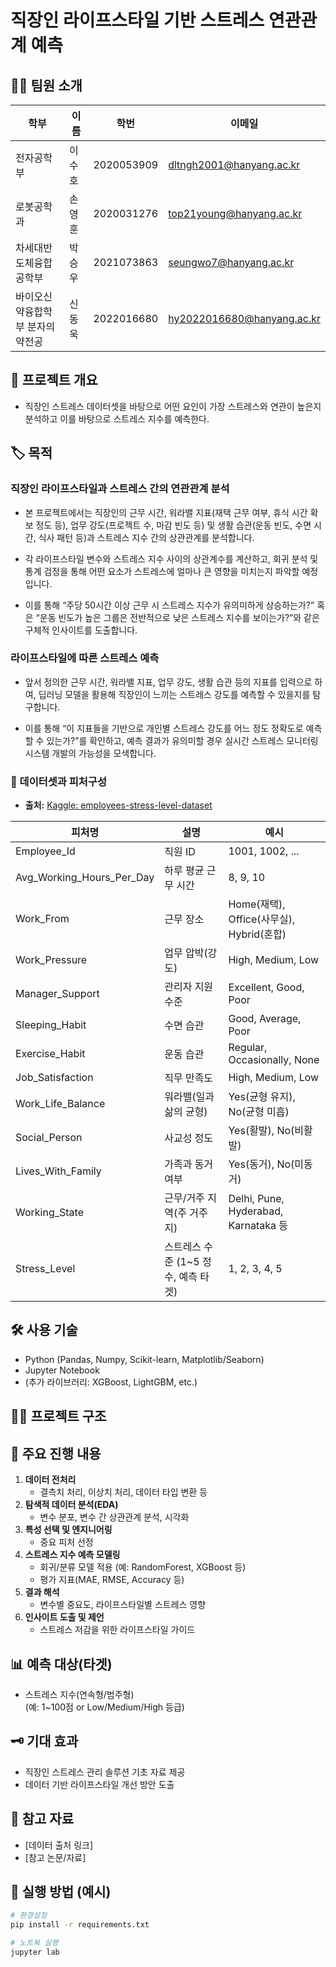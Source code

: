 # 직장인 라이프스타일 기반 스트레스 연관관계 예측


## 👨‍💻 팀원 소개

| 학부                         | 이름   | 학번        | 이메일                      |
|------------------------------|--------|-------------|-----------------------------|
| 전자공학부                   | 이수호 | 2020053909  | dltngh2001@hanyang.ac.kr    |
| 로봇공학과                   | 손영훈 | 2020031276  | top21young@hanyang.ac.kr    |
| 차세대반도체융합공학부        | 박승우 | 2021073863  | seungwo7@hanyang.ac.kr      |
| 바이오신약융합학부 분자의약전공| 신동욱 | 2022016680  | hy2022016680@hanyang.ac.kr  |


## 📌 프로젝트 개요
- 직장인 스트레스 데이터셋을 바탕으로 어떤 요인이 가장 스트레스와 연관이 높은지 분석하고 이를 바탕으로 스트레스 지수를 예측한다.

## 🏷️ 목적
### 직장인 라이프스타일과 스트레스 간의 연관관계 분석
- 본 프로젝트에서는 직장인의 근무 시간, 워라밸 지표(재택 근무 여부, 휴식 시간 확보 정도 등), 업무 강도(프로젝트 수, 마감 빈도 등) 및 생활 습관(운동 빈도, 수면 시간, 식사 패턴 등)과 스트레스 지수 간의 상관관계를 분석합니다.

- 각 라이프스타일 변수와 스트레스 지수 사이의 상관계수를 계산하고, 회귀 분석 및 통계 검정을 통해 어떤 요소가 스트레스에 얼마나 큰 영향을 미치는지 파악할 예정입니다.

- 이를 통해 “주당 50시간 이상 근무 시 스트레스 지수가 유의미하게 상승하는가?” 혹은 “운동 빈도가 높은 그룹은 전반적으로 낮은 스트레스 지수를 보이는가?”와 같은 구체적 인사이트를 도출합니다.

### 라이프스타일에 따른 스트레스 예측
- 앞서 정의한 근무 시간, 워라밸 지표, 업무 강도, 생활 습관 등의 지표를 입력으로 하여, 딥러닝 모델을 활용해 직장인이 느끼는 스트레스 강도를 예측할 수 있을지를 탐구합니다.

- 이를 통해 “이 지표들을 기반으로 개인별 스트레스 강도를 어느 정도 정확도로 예측할 수 있는가?”를 확인하고, 예측 결과가 유의미할 경우 실시간 스트레스 모니터링 시스템 개발의 가능성을 모색합니다.

### 📂 데이터셋과 피처구성

- **출처:** [Kaggle: employees-stress-level-dataset](https://www.kaggle.com/datasets/chanchalagorale/employees-stress-level-dataset/data)

| 피처명                    | 설명                                 | 예시                                            |
|---------------------------|--------------------------------------|-------------------------------------------------|
| Employee_Id               | 직원 ID                              | 1001, 1002, ...                                 |
| Avg_Working_Hours_Per_Day | 하루 평균 근무 시간                   | 8, 9, 10                                        |
| Work_From                 | 근무 장소                            | Home(재택), Office(사무실), Hybrid(혼합)         |
| Work_Pressure             | 업무 압박(강도)                      | High, Medium, Low                               |
| Manager_Support           | 관리자 지원 수준                     | Excellent, Good, Poor                           |
| Sleeping_Habit            | 수면 습관                            | Good, Average, Poor                             |
| Exercise_Habit            | 운동 습관                            | Regular, Occasionally, None                     |
| Job_Satisfaction          | 직무 만족도                          | High, Medium, Low                               |
| Work_Life_Balance         | 워라밸(일과 삶의 균형)               | Yes(균형 유지), No(균형 미흡)                   |
| Social_Person             | 사교성 정도                          | Yes(활발), No(비활발)                           |
| Lives_With_Family         | 가족과 동거 여부                     | Yes(동거), No(미동거)                           |
| Working_State             | 근무/거주 지역(주 거주지)           | Delhi, Pune, Hyderabad, Karnataka 등            |
| Stress_Level              | 스트레스 수준 (1~5 정수, 예측 타겟)  | 1, 2, 3, 4, 5                                   |



## 🛠️ 사용 기술
- Python (Pandas, Numpy, Scikit-learn, Matplotlib/Seaborn)
- Jupyter Notebook
- (추가 라이브러리: XGBoost, LightGBM, etc.)

## 🏃‍♂️ 프로젝트 구조


## 📝 주요 진행 내용

1. **데이터 전처리**
   - 결측치 처리, 이상치 처리, 데이터 타입 변환 등
2. **탐색적 데이터 분석(EDA)**
   - 변수 분포, 변수 간 상관관계 분석, 시각화
3. **특성 선택 및 엔지니어링**
   - 중요 피처 선정
4. **스트레스 지수 예측 모델링**
   - 회귀/분류 모델 적용 (예: RandomForest, XGBoost 등)
   - 평가 지표(MAE, RMSE, Accuracy 등)
5. **결과 해석**
   - 변수별 중요도, 라이프스타일별 스트레스 영향
6. **인사이트 도출 및 제언**
   - 스트레스 저감을 위한 라이프스타일 가이드

## 📊 예측 대상(타겟)
- 스트레스 지수(연속형/범주형)  
  (예: 1~100점 or Low/Medium/High 등급)

## 🗝️ 기대 효과
- 직장인 스트레스 관리 솔루션 기초 자료 제공
- 데이터 기반 라이프스타일 개선 방안 도출

## 🔗 참고 자료
- [데이터 출처 링크]
- [참고 논문/자료]

## 🚩 실행 방법 (예시)
```bash
# 환경설정
pip install -r requirements.txt

# 노트북 실행
jupyter lab
